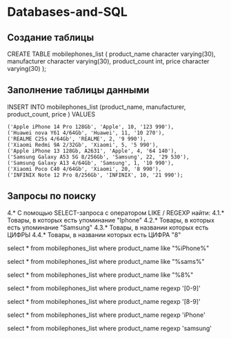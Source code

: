 # Databases-and-SQL

## Создание таблицы

CREATE TABLE mobilephones_list
(
    product_name character varying(30),
    manufacturer character varying(30),
    product_count int,
    price character varying(30)
);




## Заполнение таблицы данными

INSERT INTO mobilephones_list
	(product_name, manufacturer, product_count, price )
VALUES

	('Apple iPhone 14 Pro 128Gb', 'Apple', 10, '123 990'),
    ('Huawei nova Y61 4/64Gb', 'Huawei', 11, '10 270'),
    ('REALME C25s 4/64Gb', 'REALME', 2, '9 990'),
    ('Xiaomi Redmi 9A 2/32Gb', 'Xiaomi', 5, '5 990'),
    ('Apple iPhone 13 128Gb, A2631', 'Apple', 4, '64 140'),
    ('Samsung Galaxy A53 5G 8/256Gb', 'Samsung', 22, '29 530'),
    ('Samsung Galaxy A13 4/64Gb', 'Samsung', 1, '10 990'),
    ('Xiaomi Poco C40 4/64Gb', 'Xiaomi', 20, '8 990'),
    ('INFINIX Note 12 Pro 8/256Gb', 'INFINIX', 10, '21 990');


## Запросы по поиску 

4.* С помощью SELECT-запроса с оператором LIKE / REGEXP найти:
4.1.* Товары, в которых есть упоминание "Iphone"
4.2.* Товары, в которых есть упоминание "Samsung"
4.3.* Товары, в названии которых есть ЦИФРЫ
4.4.* Товары, в названии которых есть ЦИФРА "8"

select *
from mobilephones_list
where product_name like "%iPhone%"


select *
from mobilephones_list
where product_name like "%sams%"

select *
from mobilephones_list
where product_name like "%8%"


select *
from mobilephones_list
where product_name regexp '[0-9]'


select *
from mobilephones_list
where product_name regexp '[8-9]'

select *
from mobilephones_list
where product_name regexp 'iPhone'


select *
from mobilephones_list
where product_name regexp 'samsung'
